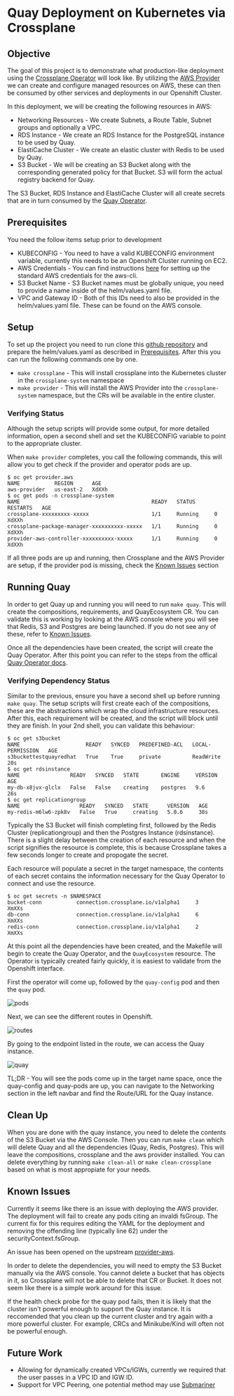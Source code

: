 # Quay Deployment on Kubernetes via Crossplane

## Objective

The goal of this project is to demonstrate what production-like deployment using the [Crossplane Operator](http://crossplane.io/) will look like. By utilizing the [AWS Provider](https://github.com/crossplane/provider-aws) we can create and configure managed resources on AWS, these can then be consumed by other services and deployments in our Openshift Cluster.

In this deployment, we will be creating the following resources in AWS:

- Networking Resources - We create Subnets, a Route Table, Subnet groups and optionally a VPC.
- RDS Instance - We create an RDS Instance for the PostgreSQL instance to be used by Quay.
- ElastiCache Cluster - We create an elastic cluster with Redis to be used by Quay.
- S3 Bucket - We will be creating an S3 Bucket along with the corresponding generated policy for that Bucket. S3 will form the actual registry backend for Quay.

The S3 Bucket, RDS Instance and ElastiCache Cluster will all create secrets that are in turn consumed by the [Quay Operator](https://github.com/redhat-cop/quay-operator).

## Prerequisites

You need the follow items setup prior to development

- KUBECONFIG - You need to have a valid KUBECONFIG environment variable, currently this needs to be an Openshift Cluster running on EC2.
- AWS Credentials - You can find instructions [here](https://docs.aws.amazon.com/cli/latest/userguide/cli-chap-configure.html) for setting up the standard AWS credentials for the aws-cli.
- S3 Bucket Name - S3 Bucket names must be globally unique, you need to provide a name inside of the helm/values.yaml file.
- VPC and Gateway ID - Both of this IDs need to also be provided in the helm/values.yaml file. These can be found on the AWS console.

## Setup

To set up the project you need to run clone this [github repository](https://github.com/krishchow/crossplane-quay) and prepare the helm/values.yaml as described in [Prerequisites](##Prerequisites). After this you can run the following commands one by one.

- `make crossplane` - This will install crossplane into the Kubernetes cluster in the `crossplane-system` namespace
- `make provider` - This will install the AWS Provider into the `crossplane-system` namespace, but the CRs will be available in the entire cluster.

### Verifying Status

Although the setup scripts will provide some output, for more detailed information, open a second shell and set the KUBECONFIG variable to point to the appropriate cluster.

When `make provider` completes, you call the following commands, this will allow you to get check if the provider and operator pods are up.
```
$ oc get provider.aws
NAME           REGION      AGE
aws-provider   us-east-2   XdXXh
$ oc get pods -n crossplane-system
NAME                                          READY   STATUS      RESTARTS   AGE
crossplane-xxxxxxxxx-xxxxx                    1/1     Running     0          XdXXh
crossplane-package-manager-xxxxxxxxxx-xxxxx   1/1     Running     0          XdXXh
provider-aws-controller-xxxxxxxxxx-xxxxx      1/1     Running     0          XdXXh
```

If all three pods are up and running, then Crossplane and the AWS Provider are setup, if the provider pod is missing, check the [Known Issues](#known-issues) section

## Running Quay

In order to get Quay up and running you will need to run `make quay`. This will create the compositions, requirements, and QuayEcosystem CR. You can validate this is working by looking at the AWS console where you will see that Redis, S3 and Postgres are being launched. If you do not see any of these, refer to [Known Issues](##Known-Issues).

Once all the dependencies have been created, the script will create the Quay Operator. After this point you can refer to the steps from the offical [Quay Operator docs](https://access.redhat.com/documentation/en-us/red_hat_quay/3.3/html/deploy_red_hat_quay_on_openshift_with_quay_operator/deploying_red_hat_quay#deploy_a_red_hat_quay_ecosystem).

### Verifying Dependency Status

Similar to the previous, ensure you have a second shell up before running `make quay`. The setup scripts will first create each of the compositions, these are the abstractions which wrap the cloud infrastructure resources. After this, each requirement will be created, and the script will block until they are finish. In your 2nd shell, you can validate this behaviour:

```
$ oc get s3bucket
NAME                     READY   SYNCED   PREDEFINED-ACL   LOCAL-PERMISSION   AGE
s3buckettestquayredhat   True    True     private          ReadWrite          20s
$ oc get rdsinstance
NAME                READY   SYNCED   STATE       ENGINE     VERSION   AGE
my-db-x8jvx-glclx   False   False    creating    postgres   9.6       26s
$ oc get replicationgroup
NAME                   READY   SYNCED   STATE      VERSION   AGE
my-redis-m6lw6-zpk8v   False   True     creating   5.0.6     38s
```

Typically the S3 Bucket will finish completing first, followed by the Redis Cluster (replicationgroup) and then the Postgres Instance (rdsinstance). There is a slight delay between the creation of each resource and when the script signifies the resource is complete, this is because Crossplane takes a few seconds longer to create and propogate the secret.

Each resource will populate a secret in the target namespace, the contents of each secret contains the information necessary for the Quay Operator to connect and use the resource.

```
$ oc get secrets -n $NAMESPACE
bucket-conn           connection.crossplane.io/v1alpha1     3      XmXXs
db-conn               connection.crossplane.io/v1alpha1     6      XmXXs
redis-conn            connection.crossplane.io/v1alpha1     2      XmXXs
```

At this point all the dependencies have been created, and the Makefile will begin to create the Quay Operator, and the `QuayEcosystem` resource. The Operator is typically created fairly quickly, it is easiest to validate from the Openshift interface.

First the operator will come up, followed by the `quay-config` pod and then the `quay` pod.

![pods](https://github.com/krishchow/crossplane-quay/blob/master/imgs/pods.png?raw=true)

Next, we can see the different routes in Openshift.

![routes](https://github.com/krishchow/crossplane-quay/blob/master/imgs/routes.png?raw=true)

By going to the endpoint listed in the route, we can access the Quay instance.

![quay](https://github.com/krishchow/crossplane-quay/blob/master/imgs/quay.png?raw=true)

TL;DR - You will see the pods come up in the target name space, once the quay-config and quay-pods are up, you can navigate to the Networking section in the left navbar and find the Route/URL for the Quay instance.

## Clean Up

When you are done with the quay instance, you need to delete the contents of the S3 Bucket via the AWS Console. Then you can run `make clean` which will delete Quay and all the dependencies (Quay, Redis, Postgres). This will leave the compositions, crossplane and the aws provider installed. You can delete everything by running `make clean-all` or `make clean-crossplane` based on what is most appropiate for your needs.

## Known Issues

Currently it seems like there is an issue with deploying the AWS provider. The deployment will fail to create any pods citing an invaldi fsGroup. The current fix for this requires editing the YAML for the deployment and removing the offending line (typically line 62) under the securityContext.fsGroup.

An issue has been opened on the upstream [provider-aws](https://github.com/crossplane/provider-aws/issues/316).

In order to delete the dependencies, you will need to empty the S3 Bucket manually via the AWS console. You cannot delete a bucket that has objects in it, so Crossplane will not be able to delete that CR or Bucket. It does not seem like there is a simple work around for this issue.

If the health check probe for the quay pod fails, then it is likely that the cluster isn't powerful enough to support the Quay instance. It is reccomended that you clean up the current cluster and try again with a more powerful cluster. For example, CRCs and Minikube/Kind will often not be powerful enough.

## Future Work

- Allowing for dynamically created VPCs/IGWs, currently we required that the user passes in a VPC ID and IGW ID.
- Support for VPC Peering, one potential method may use [Submariner](https://github.com/submariner-io/submariner)
